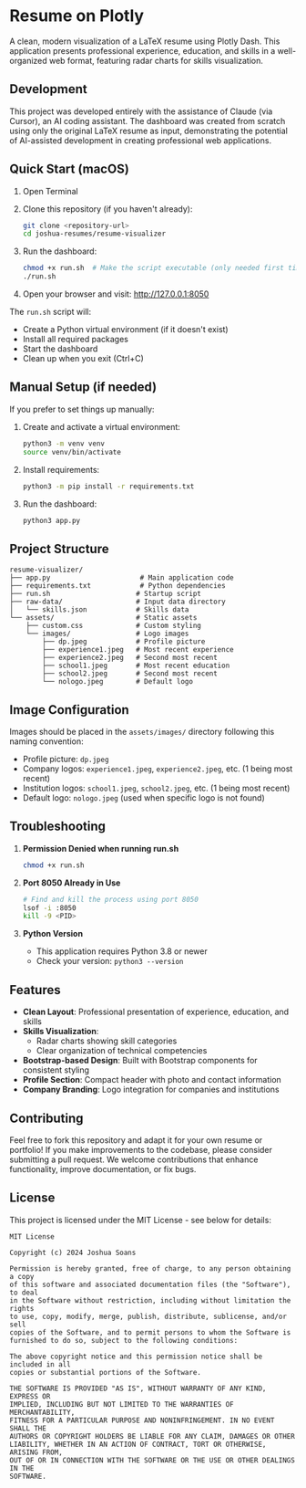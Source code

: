 # Resume on Plotly

A clean, modern visualization of a LaTeX resume using Plotly Dash. This application presents professional experience, education, and skills in a well-organized web format, featuring radar charts for skills visualization.

## Development

This project was developed entirely with the assistance of Claude (via Cursor), an AI coding assistant. The dashboard was created from scratch using only the original LaTeX resume as input, demonstrating the potential of AI-assisted development in creating professional web applications.

## Quick Start (macOS)

1. Open Terminal
2. Clone this repository (if you haven't already):
   ```bash
   git clone <repository-url>
   cd joshua-resumes/resume-visualizer
   ```

3. Run the dashboard:
   ```bash
   chmod +x run.sh  # Make the script executable (only needed first time)
   ./run.sh
   ```

4. Open your browser and visit: http://127.0.0.1:8050

The `run.sh` script will:
- Create a Python virtual environment (if it doesn't exist)
- Install all required packages
- Start the dashboard
- Clean up when you exit (Ctrl+C)

## Manual Setup (if needed)

If you prefer to set things up manually:

1. Create and activate a virtual environment:
   ```bash
   python3 -m venv venv
   source venv/bin/activate
   ```

2. Install requirements:
   ```bash
   python3 -m pip install -r requirements.txt
   ```

3. Run the dashboard:
   ```bash
   python3 app.py
   ```

## Project Structure

```
resume-visualizer/
├── app.py                      # Main application code
├── requirements.txt            # Python dependencies
├── run.sh                     # Startup script
├── raw-data/                  # Input data directory
│   └── skills.json            # Skills data
└── assets/                    # Static assets
    ├── custom.css             # Custom styling
    └── images/                # Logo images
        ├── dp.jpeg            # Profile picture
        ├── experience1.jpeg   # Most recent experience
        ├── experience2.jpeg   # Second most recent
        ├── school1.jpeg       # Most recent education
        ├── school2.jpeg       # Second most recent
        └── nologo.jpeg        # Default logo
```

## Image Configuration

Images should be placed in the `assets/images/` directory following this naming convention:
- Profile picture: `dp.jpeg`
- Company logos: `experience1.jpeg`, `experience2.jpeg`, etc. (1 being most recent)
- Institution logos: `school1.jpeg`, `school2.jpeg`, etc. (1 being most recent)
- Default logo: `nologo.jpeg` (used when specific logo is not found)

## Troubleshooting

1. **Permission Denied when running run.sh**
   ```bash
   chmod +x run.sh
   ```

2. **Port 8050 Already in Use**
   ```bash
   # Find and kill the process using port 8050
   lsof -i :8050
   kill -9 <PID>
   ```

3. **Python Version**
   - This application requires Python 3.8 or newer
   - Check your version: `python3 --version`

## Features

- **Clean Layout**: Professional presentation of experience, education, and skills
- **Skills Visualization**: 
  - Radar charts showing skill categories
  - Clear organization of technical competencies
- **Bootstrap-based Design**: Built with Bootstrap components for consistent styling
- **Profile Section**: Compact header with photo and contact information
- **Company Branding**: Logo integration for companies and institutions

## Contributing

Feel free to fork this repository and adapt it for your own resume or portfolio! If you make improvements to the codebase, please consider submitting a pull request. We welcome contributions that enhance functionality, improve documentation, or fix bugs.

## License

This project is licensed under the MIT License - see below for details:

```
MIT License

Copyright (c) 2024 Joshua Soans

Permission is hereby granted, free of charge, to any person obtaining a copy
of this software and associated documentation files (the "Software"), to deal
in the Software without restriction, including without limitation the rights
to use, copy, modify, merge, publish, distribute, sublicense, and/or sell
copies of the Software, and to permit persons to whom the Software is
furnished to do so, subject to the following conditions:

The above copyright notice and this permission notice shall be included in all
copies or substantial portions of the Software.

THE SOFTWARE IS PROVIDED "AS IS", WITHOUT WARRANTY OF ANY KIND, EXPRESS OR
IMPLIED, INCLUDING BUT NOT LIMITED TO THE WARRANTIES OF MERCHANTABILITY,
FITNESS FOR A PARTICULAR PURPOSE AND NONINFRINGEMENT. IN NO EVENT SHALL THE
AUTHORS OR COPYRIGHT HOLDERS BE LIABLE FOR ANY CLAIM, DAMAGES OR OTHER
LIABILITY, WHETHER IN AN ACTION OF CONTRACT, TORT OR OTHERWISE, ARISING FROM,
OUT OF OR IN CONNECTION WITH THE SOFTWARE OR THE USE OR OTHER DEALINGS IN THE
SOFTWARE.
``` 